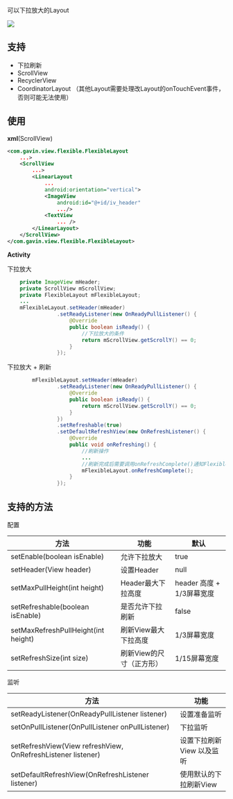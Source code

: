 可以下拉放大的Layout

![](https://upload-images.jianshu.io/upload_images/1638147-1d8b8b96141f3a71.gif?imageMogr2/auto-orient/strip)


## 支持
- 下拉刷新
- ScrollView
- RecyclerView
- CoordinatorLayout
（其他Layout需要处理改Layout的onTouchEvent事件，否则可能无法使用）


## 使用

**xml**(ScrollView)

```xml
<com.gavin.view.flexible.FlexibleLayout
    ...>
    <ScrollView
        ...>
        <LinearLayout
            ...
            android:orientation="vertical">
            <ImageView
                android:id="@+id/iv_header"
                .../>
            <TextView
                ... />
        </LinearLayout>
    </ScrollView>
</com.gavin.view.flexible.FlexibleLayout>
```

**Activity**

下拉放大

```java
    private ImageView mHeader;
    private ScrollView mScrollView;
    private FlexibleLayout mFlexibleLayout;
    ...
    mFlexibleLayout.setHeader(mHeader)
                .setReadyListener(new OnReadyPullListener() {
                    @Override
                    public boolean isReady() {
                        //下拉放大的条件
                        return mScrollView.getScrollY() == 0;
                    }
                });

```

下拉放大 + 刷新

```java
        mFlexibleLayout.setHeader(mHeader)
                .setReadyListener(new OnReadyPullListener() {
                    @Override
                    public boolean isReady() {
                        return mScrollView.getScrollY() == 0;
                    }
                })
                .setRefreshable(true)
                .setDefaultRefreshView(new OnRefreshListener() {
                    @Override
                    public void onRefreshing() {
                        //刷新操作
                        ...
                        //刷新完成后需要调用onRefreshComplete()通知FlexibleLayout
                        mFlexibleLayout.onRefreshComplete();
                    }
                });
```

## 支持的方法

配置

|方法 | 功能 | 默认 |
| - | - | - |
| setEnable(boolean isEnable) | 允许下拉放大 | true |
| setHeader(View header) | 设置Header | null |
| setMaxPullHeight(int height) | Header最大下拉高度 | header 高度 + 1/3屏幕宽度 |
| setRefreshable(boolean isEnable) | 是否允许下拉刷新 | false |
| setMaxRefreshPullHeight(int height) | 刷新View最大下拉高度 | 1/3屏幕宽度 |
| setRefreshSize(int size) | 刷新View的尺寸（正方形）| 1/15屏幕宽度 |


监听

|方法 | 功能 |
| - | - |
| setReadyListener(OnReadyPullListener listener) | 设置准备监听 |
| setOnPullListener(OnPullListener onPullListener) | 下拉监听 |
| setRefreshView(View refreshView, OnRefreshListener listener) | 设置下拉刷新View 以及监听 |
| setDefaultRefreshView(OnRefreshListener listener) | 使用默认的下拉刷新View |

